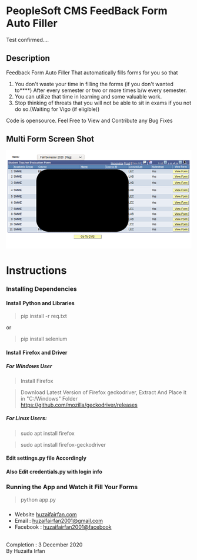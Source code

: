 # PeopleSoft CMS FeedBack Form Auto Filler
Test confirmed.... 
## Description

Feedback Form Auto Filler That automatically fills forms for you so that 
1. You don't waste your time in filling the forms (if you don't wanted to****) After every semester or two or more times b/w every semester.
2. You can utilize that time in learning and some valuable work.
3. Stop thinking of threats that you will not be able to sit in exams if you not do so.(Waiting for Vigo (if eligible))

Code is opensource. Feel Free to View and Contribute any Bug Fixes




## Multi Form Screen Shot
![ss](/ss.png)



# Instructions
### Installing Dependencies
#### Install Python and Libraries
> pip install -r req.txt 

or

> pip install selenium

#### Install Firefox and Driver
##### For Windows User

> Install Firefox

> Download Latest Version of Firefox geckodriver, Extract And Place it in "C:/Windows" Folder
> https://github.com/mozilla/geckodriver/releases


##### For Linux Users:

> sudo apt install firefox

> sudo apt install firefox-geckodriver

#### Edit settings.py file Accordingly
#### Also Edit credentials.py with login info




### Running the App and Watch it Fill Your Forms
> python app.py




### 
* Website [huzaifairfan.com](huzaifairfan.com)
* Email : [huzaifairfan2001@gmail.com](mailto:huzaifairfan2001@gmail.com)
* Facebook : [huzaifairfan2001@facebook](https://www.facebook.com/huzaifairfan2001)




 <br>
 Completion : 3 December 2020
 <br>
 By Huzaifa Irfan



